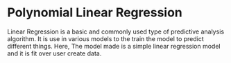 # Polynomial Linear Regression
Linear Regression is a basic and commonly used type of predictive analysis algorithm. It is use in various models to the train the model to predict different things. Here, The model made is a simple linear regression model and it is fit over user create data.
